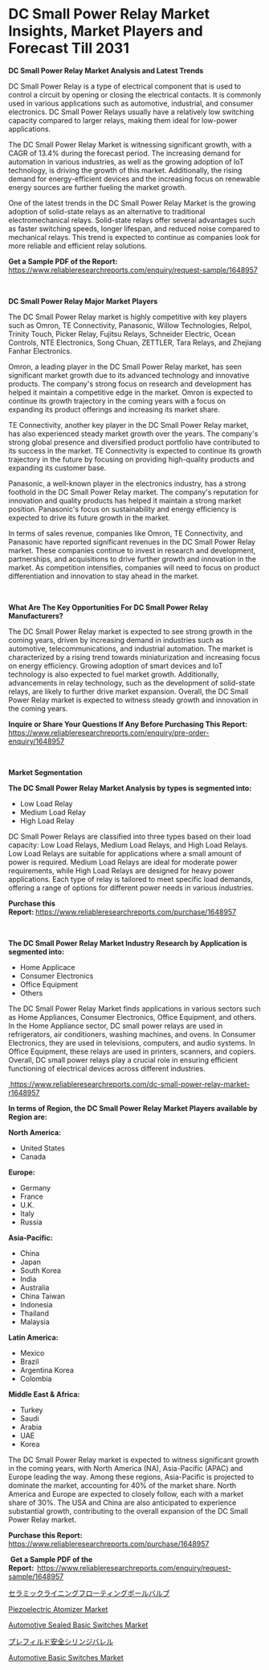 <p><h1>DC Small Power Relay Market Insights, Market Players and Forecast Till 2031</h1></p><p><strong>DC Small Power Relay Market Analysis and Latest Trends</strong></p>
<p><p>DC Small Power Relay is a type of electrical component that is used to control a circuit by opening or closing the electrical contacts. It is commonly used in various applications such as automotive, industrial, and consumer electronics. DC Small Power Relays usually have a relatively low switching capacity compared to larger relays, making them ideal for low-power applications.</p><p>The DC Small Power Relay Market is witnessing significant growth, with a CAGR of 13.4% during the forecast period. The increasing demand for automation in various industries, as well as the growing adoption of IoT technology, is driving the growth of this market. Additionally, the rising demand for energy-efficient devices and the increasing focus on renewable energy sources are further fueling the market growth.</p><p>One of the latest trends in the DC Small Power Relay Market is the growing adoption of solid-state relays as an alternative to traditional electromechanical relays. Solid-state relays offer several advantages such as faster switching speeds, longer lifespan, and reduced noise compared to mechanical relays. This trend is expected to continue as companies look for more reliable and efficient relay solutions.</p></p>
<p><strong>Get a Sample PDF of the Report:&nbsp;</strong> <a href="https://www.reliableresearchreports.com/enquiry/request-sample/1648957">https://www.reliableresearchreports.com/enquiry/request-sample/1648957</a></p>
<p>&nbsp;</p>
<p><strong>DC Small Power Relay Major Market Players</strong></p>
<p><p>The DC Small Power Relay market is highly competitive with key players such as Omron, TE Connectivity, Panasonic, Willow Technologies, Relpol, Trinity Touch, Picker Relay, Fujitsu Relays, Schneider Electric, Ocean Controls, NTE Electronics, Song Chuan, ZETTLER, Tara Relays, and Zhejiang Fanhar Electronics.</p><p>Omron, a leading player in the DC Small Power Relay market, has seen significant market growth due to its advanced technology and innovative products. The company's strong focus on research and development has helped it maintain a competitive edge in the market. Omron is expected to continue its growth trajectory in the coming years with a focus on expanding its product offerings and increasing its market share.</p><p>TE Connectivity, another key player in the DC Small Power Relay market, has also experienced steady market growth over the years. The company's strong global presence and diversified product portfolio have contributed to its success in the market. TE Connectivity is expected to continue its growth trajectory in the future by focusing on providing high-quality products and expanding its customer base.</p><p>Panasonic, a well-known player in the electronics industry, has a strong foothold in the DC Small Power Relay market. The company's reputation for innovation and quality products has helped it maintain a strong market position. Panasonic's focus on sustainability and energy efficiency is expected to drive its future growth in the market.</p><p>In terms of sales revenue, companies like Omron, TE Connectivity, and Panasonic have reported significant revenues in the DC Small Power Relay market. These companies continue to invest in research and development, partnerships, and acquisitions to drive further growth and innovation in the market. As competition intensifies, companies will need to focus on product differentiation and innovation to stay ahead in the market.</p></p>
<p>&nbsp;</p>
<p><strong>What Are The Key Opportunities For DC Small Power Relay Manufacturers?</strong></p>
<p><p>The DC Small Power Relay market is expected to see strong growth in the coming years, driven by increasing demand in industries such as automotive, telecommunications, and industrial automation. The market is characterized by a rising trend towards miniaturization and increasing focus on energy efficiency. Growing adoption of smart devices and IoT technology is also expected to fuel market growth. Additionally, advancements in relay technology, such as the development of solid-state relays, are likely to further drive market expansion. Overall, the DC Small Power Relay market is expected to witness steady growth and innovation in the coming years.</p></p>
<p><strong>Inquire or Share Your Questions If Any Before Purchasing This Report:</strong> <a href="https://www.reliableresearchreports.com/enquiry/pre-order-enquiry/1648957">https://www.reliableresearchreports.com/enquiry/pre-order-enquiry/1648957</a></p>
<p>&nbsp;</p>
<p><strong>Market Segmentation</strong></p>
<p><strong>The DC Small Power Relay Market Analysis by types is segmented into:</strong></p>
<p><ul><li>Low Load Relay</li><li>Medium Load Relay</li><li>High Load Relay</li></ul></p>
<p><p>DC Small Power Relays are classified into three types based on their load capacity: Low Load Relays, Medium Load Relays, and High Load Relays. Low Load Relays are suitable for applications where a small amount of power is required. Medium Load Relays are ideal for moderate power requirements, while High Load Relays are designed for heavy power applications. Each type of relay is tailored to meet specific load demands, offering a range of options for different power needs in various industries.</p></p>
<p><strong>Purchase this Report:&nbsp;</strong><a href="https://www.reliableresearchreports.com/purchase/1648957">https://www.reliableresearchreports.com/purchase/1648957</a></p>
<p>&nbsp;</p>
<p><strong>The DC Small Power Relay Market Industry Research by Application is segmented into:</strong></p>
<p><ul><li>Home Applicace</li><li>Consumer Electronics</li><li>Office Equipment</li><li>Others</li></ul></p>
<p><p>The DC Small Power Relay Market finds applications in various sectors such as Home Appliances, Consumer Electronics, Office Equipment, and others. In the Home Appliance sector, DC small power relays are used in refrigerators, air conditioners, washing machines, and ovens. In Consumer Electronics, they are used in televisions, computers, and audio systems. In Office Equipment, these relays are used in printers, scanners, and copiers. Overall, DC small power relays play a crucial role in ensuring efficient functioning of electrical devices across different industries.</p></p>
<p><a href="https://www.reliableresearchreports.com/dc-small-power-relay-market-r1648957">&nbsp;https://www.reliableresearchreports.com/dc-small-power-relay-market-r1648957</a></p>
<p><strong>In terms of Region, the DC Small Power Relay Market Players available by Region are:</strong></p>
<p>
    <p> <strong> North America: </strong>
        <ul>
            <li>United States</li>
            <li>Canada</li>
        </ul>
        </p> 
    <p> <strong> Europe: </strong>
        <ul>
            <li>Germany</li>
            <li>France</li>
            <li>U.K.</li>
            <li>Italy</li>
            <li>Russia</li>
        </ul>
        </p> 
    <p> <strong> Asia-Pacific: </strong>
        <ul>
            <li>China</li>
            <li>Japan</li>
            <li>South Korea</li>
            <li>India</li>
            <li>Australia</li>
            <li>China Taiwan</li>
            <li>Indonesia</li>
            <li>Thailand</li>
            <li>Malaysia</li>
        </ul>
        </p> 
    <p> <strong> Latin America: </strong>
        <ul>
            <li>Mexico</li>
            <li>Brazil</li>
            <li>Argentina Korea</li>
            <li>Colombia</li>
        </ul>
        </p> 
    <p> <strong> Middle East & Africa: </strong>
        <ul>
            <li>Turkey</li>
            <li>Saudi</li>
            <li>Arabia</li>
            <li>UAE</li>
            <li>Korea</li>
        </ul>
    </p>
    </p>
<p><p>The DC Small Power Relay market is expected to witness significant growth in the coming years, with North America (NA), Asia-Pacific (APAC) and Europe leading the way. Among these regions, Asia-Pacific is projected to dominate the market, accounting for 40% of the market share. North America and Europe are expected to closely follow, each with a market share of 30%. The USA and China are also anticipated to experience substantial growth, contributing to the overall expansion of the DC Small Power Relay market.</p></p>
<p><strong>Purchase this Report: </strong><a href="https://www.reliableresearchreports.com/purchase/1648957">https://www.reliableresearchreports.com/purchase/1648957</a></p>
<p>&nbsp;<strong>Get a Sample PDF of the Report:&nbsp;&nbsp;</strong><a href="https://www.reliableresearchreports.com/enquiry/request-sample/1648957">https://www.reliableresearchreports.com/enquiry/request-sample/1648957</a></p>
<p><strong></strong></p>
<p><p><a href="https://github.com/cbigkbh02719/Market-Research-Report-List-2/blob/main/5215202108959.md">セラミックライニングフローティングボールバルブ</a></p><p><a href="https://issuu.com/reportprime-2/docs/piezoelectric-atomizer-market-size-2030.pptx">Piezoelectric Atomizer Market</a></p><p><a href="https://github.com/Sinjinluong3e0awx2m195k76/Market-Research-Report-List-2/blob/main/automotive-sealed-basic-switches-market.md">Automotive Sealed Basic Switches Market</a></p><p><a href="https://github.com/ReganWisoky2023/Market-Research-Report-List-2/blob/main/4382862108960.md">プレフィルド安全シリンジバレル</a></p><p><a href="https://github.com/shotows/Market-Research-Report-List-3/blob/main/automotive-basic-switches-market.md">Automotive Basic Switches Market</a></p></p>